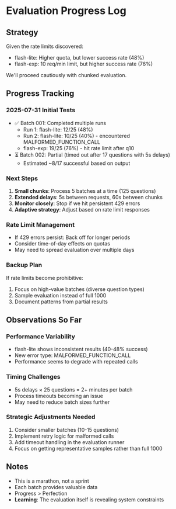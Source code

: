 # Evaluation Progress Log

## Strategy
Given the rate limits discovered:
- flash-lite: Higher quota, but lower success rate (48%)
- flash-exp: 10 req/min limit, but higher success rate (76%)

We'll proceed cautiously with chunked evaluation.

## Progress Tracking

### 2025-07-31 Initial Tests
- ✅ Batch 001: Completed multiple runs
  - Run 1: flash-lite: 12/25 (48%)
  - Run 2: flash-lite: 10/25 (40%) - encountered MALFORMED_FUNCTION_CALL
  - flash-exp: 19/25 (76%) - hit rate limit after q10
- ⏳ Batch 002: Partial (timed out after 17 questions with 5s delays)
  - Estimated ~8/17 successful based on output

### Next Steps
1. **Small chunks**: Process 5 batches at a time (125 questions)
2. **Extended delays**: 5s between requests, 60s between chunks
3. **Monitor closely**: Stop if we hit persistent 429 errors
4. **Adaptive strategy**: Adjust based on rate limit responses

### Rate Limit Management
- If 429 errors persist: Back off for longer periods
- Consider time-of-day effects on quotas
- May need to spread evaluation over multiple days

### Backup Plan
If rate limits become prohibitive:
1. Focus on high-value batches (diverse question types)
2. Sample evaluation instead of full 1000
3. Document patterns from partial results

## Observations So Far

### Performance Variability
- flash-lite shows inconsistent results (40-48% success)
- New error type: MALFORMED_FUNCTION_CALL
- Performance seems to degrade with repeated calls

### Timing Challenges
- 5s delays × 25 questions = 2+ minutes per batch
- Process timeouts becoming an issue
- May need to reduce batch sizes further

### Strategic Adjustments Needed
1. Consider smaller batches (10-15 questions)
2. Implement retry logic for malformed calls
3. Add timeout handling in the evaluation runner
4. Focus on getting representative samples rather than full 1000

## Notes
- This is a marathon, not a sprint
- Each batch provides valuable data
- Progress > Perfection
- **Learning**: The evaluation itself is revealing system constraints